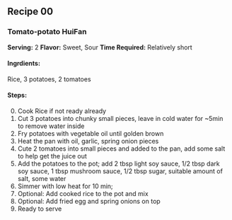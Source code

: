 ## Recipe 00

### Tomato-potato HuiFan


**Serving:** 2 
**Flavor:** Sweet, Sour
**Time Required:** Relatively short
#### Ingrdients:
Rice, 3 potatoes, 2 tomatoes


#### Steps:
0. Cook Rice if not ready already
1. Cut 3 potatoes into chunky small pieces, leave in cold water for ~5min to remove water inside
2. Fry potatoes with vegetable oil until golden brown
3. Heat the pan with oil, garlic, spring onion pieces
4. Cute 2 tomatoes into small pieces and added to the pan, add some salt to help get the juice out
5. Add the potatoes to the pot; add 2 tbsp light soy sauce, 1/2 tbsp dark soy sauce, 1 tbsp mushroom sauce, 1/2 tbsp sugar, suitable amount of salt, some water
6. Simmer with low heat for 10 min;
7. Optional: Add cooked rice to the pot and mix
8. Optional: Add fried egg and spring onions on top
9. Ready to serve

